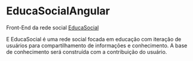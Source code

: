 # EducaSocialAngular
Front-End da rede social [EducaSocial](https://github.com/JeanCarlos2017/RedeSocialGraceHopper)

E EducaSocial é uma rede social focada em educação com iteração de usuários para compartilhamento de informações e conhecimento. A base de conhecimento será construída com a contribuição do usuário. 

